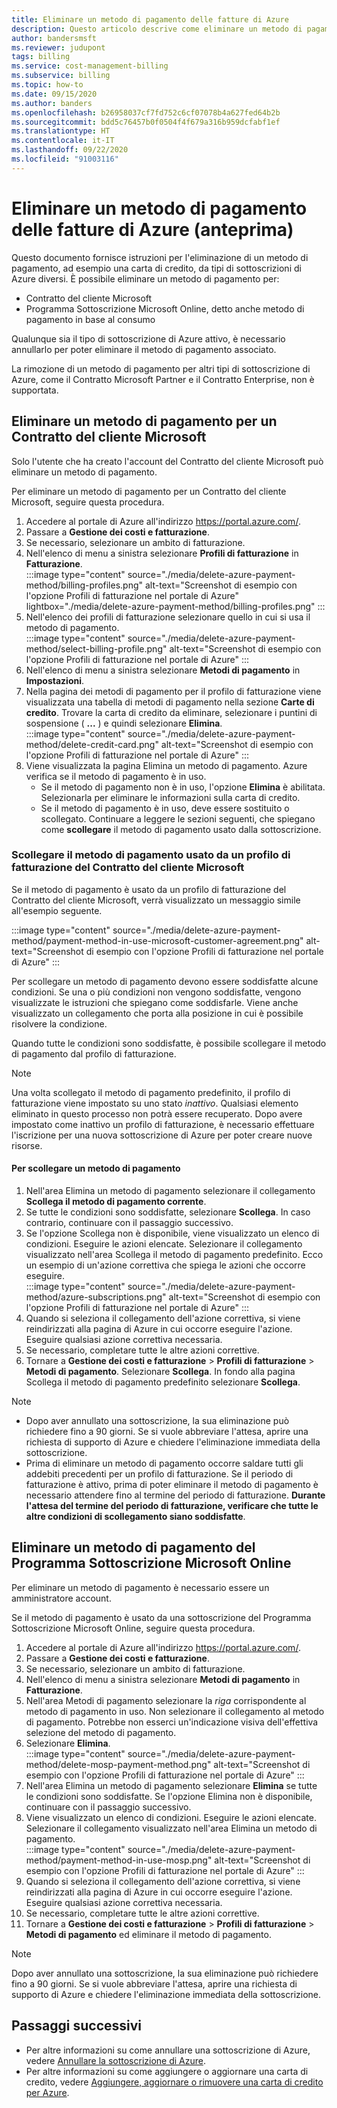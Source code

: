 ```yaml
---
title: Eliminare un metodo di pagamento delle fatture di Azure
description: Questo articolo descrive come eliminare un metodo di pagamento usato da una sottoscrizione di Azure.
author: bandersmsft
ms.reviewer: judupont
tags: billing
ms.service: cost-management-billing
ms.subservice: billing
ms.topic: how-to
ms.date: 09/15/2020
ms.author: banders
ms.openlocfilehash: b26958037cf7fd752c6cf07078b4a627fed64b2b
ms.sourcegitcommit: bdd5c76457b0f0504f4f679a316b959dcfabf1ef
ms.translationtype: HT
ms.contentlocale: it-IT
ms.lasthandoff: 09/22/2020
ms.locfileid: "91003116"
---
```

# <a name="delete-an-azure-billing-payment-method-preview"></a>Eliminare un metodo di pagamento delle fatture di Azure (anteprima)

Questo documento fornisce istruzioni per l'eliminazione di un metodo di pagamento, ad esempio una carta di credito, da tipi di sottoscrizioni di Azure diversi. È possibile eliminare un metodo di pagamento per:

- Contratto del cliente Microsoft
- Programma Sottoscrizione Microsoft Online, detto anche metodo di pagamento in base al consumo

Qualunque sia il tipo di sottoscrizione di Azure attivo, è necessario annullarlo per poter eliminare il metodo di pagamento associato.

La rimozione di un metodo di pagamento per altri tipi di sottoscrizione di Azure, come il Contratto Microsoft Partner e il Contratto Enterprise, non è supportata.

## <a name="delete-an-mca-payment-method"></a>Eliminare un metodo di pagamento per un Contratto del cliente Microsoft

Solo l'utente che ha creato l'account del Contratto del cliente Microsoft può eliminare un metodo di pagamento.

Per eliminare un metodo di pagamento per un Contratto del cliente Microsoft, seguire questa procedura.

1. Accedere al portale di Azure all'indirizzo https://portal.azure.com/.
1. Passare a **Gestione dei costi e fatturazione**.
1. Se necessario, selezionare un ambito di fatturazione.
1. Nell'elenco di menu a sinistra selezionare **Profili di fatturazione** in **Fatturazione**.  
    :::image type="content" source="./media/delete-azure-payment-method/billing-profiles.png" alt-text="Screenshot di esempio con l'opzione Profili di fatturazione nel portale di Azure" lightbox="./media/delete-azure-payment-method/billing-profiles.png" :::
1. Nell'elenco dei profili di fatturazione selezionare quello in cui si usa il metodo di pagamento.  
    :::image type="content" source="./media/delete-azure-payment-method/select-billing-profile.png" alt-text="Screenshot di esempio con l'opzione Profili di fatturazione nel portale di Azure" :::
1. Nell'elenco di menu a sinistra selezionare **Metodi di pagamento** in **Impostazioni**.
1. Nella pagina dei metodi di pagamento per il profilo di fatturazione viene visualizzata una tabella di metodi di pagamento nella sezione **Carte di credito**. Trovare la carta di credito da eliminare, selezionare i puntini di sospensione ( **...** ) e quindi selezionare **Elimina**.  
    :::image type="content" source="./media/delete-azure-payment-method/delete-credit-card.png" alt-text="Screenshot di esempio con l'opzione Profili di fatturazione nel portale di Azure" :::
1. Viene visualizzata la pagina Elimina un metodo di pagamento. Azure verifica se il metodo di pagamento è in uso.
    - Se il metodo di pagamento non è in uso, l'opzione **Elimina** è abilitata. Selezionarla per eliminare le informazioni sulla carta di credito.
    - Se il metodo di pagamento è in uso, deve essere sostituito o scollegato. Continuare a leggere le sezioni seguenti, che spiegano come **scollegare** il metodo di pagamento usato dalla sottoscrizione.

### <a name="detach-payment-method-used-by-an-mca-billing-profile"></a>Scollegare il metodo di pagamento usato da un profilo di fatturazione del Contratto del cliente Microsoft

Se il metodo di pagamento è usato da un profilo di fatturazione del Contratto del cliente Microsoft, verrà visualizzato un messaggio simile all'esempio seguente.

:::image type="content" source="./media/delete-azure-payment-method/payment-method-in-use-microsoft-customer-agreement.png" alt-text="Screenshot di esempio con l'opzione Profili di fatturazione nel portale di Azure" :::

Per scollegare un metodo di pagamento devono essere soddisfatte alcune condizioni. Se una o più condizioni non vengono soddisfatte, vengono visualizzate le istruzioni che spiegano come soddisfarle. Viene anche visualizzato un collegamento che porta alla posizione in cui è possibile risolvere la condizione.

Quando tutte le condizioni sono soddisfatte, è possibile scollegare il metodo di pagamento dal profilo di fatturazione.

> [!NOTE]
> Una volta scollegato il metodo di pagamento predefinito, il profilo di fatturazione viene impostato su uno stato _inattivo_. Qualsiasi elemento eliminato in questo processo non potrà essere recuperato. Dopo avere impostato come inattivo un profilo di fatturazione, è necessario effettuare l'iscrizione per una nuova sottoscrizione di Azure per poter creare nuove risorse.

#### <a name="to-detach-a-payment-method"></a>Per scollegare un metodo di pagamento

1. Nell'area Elimina un metodo di pagamento selezionare il collegamento **Scollega il metodo di pagamento corrente**.
1. Se tutte le condizioni sono soddisfatte, selezionare **Scollega**. In caso contrario, continuare con il passaggio successivo.
1. Se l'opzione Scollega non è disponibile, viene visualizzato un elenco di condizioni. Eseguire le azioni elencate. Selezionare il collegamento visualizzato nell'area Scollega il metodo di pagamento predefinito. Ecco un esempio di un'azione correttiva che spiega le azioni che occorre eseguire.  
    :::image type="content" source="./media/delete-azure-payment-method/azure-subscriptions.png" alt-text="Screenshot di esempio con l'opzione Profili di fatturazione nel portale di Azure" :::
1. Quando si seleziona il collegamento dell'azione correttiva, si viene reindirizzati alla pagina di Azure in cui occorre eseguire l'azione. Eseguire qualsiasi azione correttiva necessaria.
1. Se necessario, completare tutte le altre azioni correttive.
1. Tornare a **Gestione dei costi e fatturazione** > **Profili di fatturazione** > **Metodi di pagamento**. Selezionare **Scollega**. In fondo alla pagina Scollega il metodo di pagamento predefinito selezionare **Scollega**.

> [!NOTE]
> - Dopo aver annullato una sottoscrizione, la sua eliminazione può richiedere fino a 90 giorni. Se si vuole abbreviare l'attesa, aprire una richiesta di supporto di Azure e chiedere l'eliminazione immediata della sottoscrizione.
> - Prima di eliminare un metodo di pagamento occorre saldare tutti gli addebiti precedenti per un profilo di fatturazione. Se il periodo di fatturazione è attivo, prima di poter eliminare il metodo di pagamento è necessario attendere fino al termine del periodo di fatturazione. **Durante l'attesa del termine del periodo di fatturazione, verificare che tutte le altre condizioni di scollegamento siano soddisfatte**.

## <a name="delete-a-mosp-payment-method"></a>Eliminare un metodo di pagamento del Programma Sottoscrizione Microsoft Online

Per eliminare un metodo di pagamento è necessario essere un amministratore account.

Se il metodo di pagamento è usato da una sottoscrizione del Programma Sottoscrizione Microsoft Online, seguire questa procedura.

1. Accedere al portale di Azure all'indirizzo https://portal.azure.com/.
1. Passare a **Gestione dei costi e fatturazione**.
1. Se necessario, selezionare un ambito di fatturazione.
1. Nell'elenco di menu a sinistra selezionare **Metodi di pagamento** in **Fatturazione**.
1. Nell'area Metodi di pagamento selezionare la _riga_ corrispondente al metodo di pagamento in uso. Non selezionare il collegamento al metodo di pagamento. Potrebbe non esserci un'indicazione visiva dell'effettiva selezione del metodo di pagamento.
1. Selezionare **Elimina**.  
    :::image type="content" source="./media/delete-azure-payment-method/delete-mosp-payment-method.png" alt-text="Screenshot di esempio con l'opzione Profili di fatturazione nel portale di Azure" :::
1. Nell'area Elimina un metodo di pagamento selezionare **Elimina** se tutte le condizioni sono soddisfatte. Se l'opzione Elimina non è disponibile, continuare con il passaggio successivo.
1. Viene visualizzato un elenco di condizioni. Eseguire le azioni elencate. Selezionare il collegamento visualizzato nell'area Elimina un metodo di pagamento.  
    :::image type="content" source="./media/delete-azure-payment-method/payment-method-in-use-mosp.png" alt-text="Screenshot di esempio con l'opzione Profili di fatturazione nel portale di Azure" :::
1. Quando si seleziona il collegamento dell'azione correttiva, si viene reindirizzati alla pagina di Azure in cui occorre eseguire l'azione. Eseguire qualsiasi azione correttiva necessaria.
1. Se necessario, completare tutte le altre azioni correttive.
1. Tornare a **Gestione dei costi e fatturazione** > **Profili di fatturazione** > **Metodi di pagamento** ed eliminare il metodo di pagamento.

> [!NOTE]
> Dopo aver annullato una sottoscrizione, la sua eliminazione può richiedere fino a 90 giorni. Se si vuole abbreviare l'attesa, aprire una richiesta di supporto di Azure e chiedere l'eliminazione immediata della sottoscrizione.

## <a name="next-steps"></a>Passaggi successivi

- Per altre informazioni su come annullare una sottoscrizione di Azure, vedere [Annullare la sottoscrizione di Azure](cancel-azure-subscription.md).
- Per altre informazioni su come aggiungere o aggiornare una carta di credito, vedere [Aggiungere, aggiornare o rimuovere una carta di credito per Azure](change-credit-card.md).